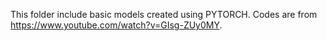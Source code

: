 This folder include basic models created using PYTORCH. Codes are from https://www.youtube.com/watch?v=GIsg-ZUy0MY. 
